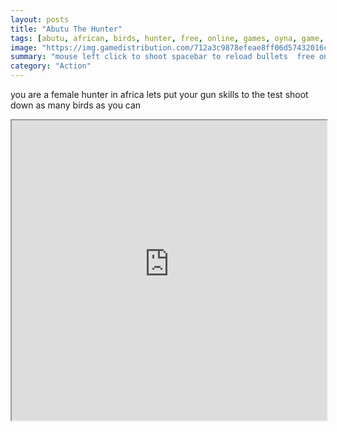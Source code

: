 ```yaml
---
layout: posts
title: "Abutu The Hunter"
tags: [abutu, african, birds, hunter, free, online, games, oyna, game, free, games, play, play, games]
image: "https://img.gamedistribution.com/712a3c9878efeae8ff06d57432016ceb.jpg"
summary: "mouse left click to shoot spacebar to reload bullets  free online games oyna game free games play play games"
category: "Action"
---
```


you are a female hunter in africa lets put your gun skills to the test shoot down as many birds as you can

<iframe width="100%" height="480px;" src="https://flash.gamedistribution.com?game=712a3c9878efeae8ff06d57432016ceb"></iframe>